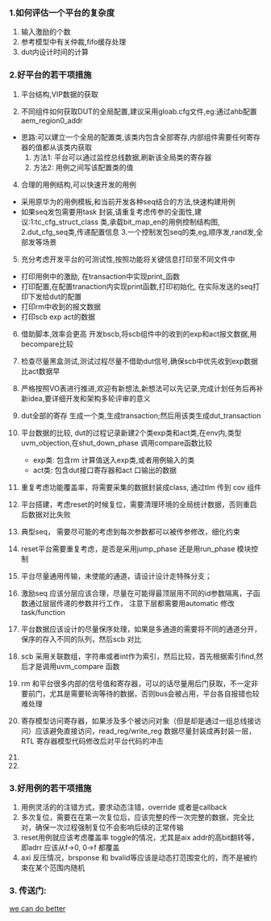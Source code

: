 ### 1.如何评估一个平台的复杂度
1. 输入激励的个数
2. 参考模型中有关仲裁,fifo缓存处理
3. dut内设计时间的计算

### 2.好平台的若干项措施
1. 平台结构,VIP数据的获取
   
3. 不同组件如何获取DUT的全局配置,建议采用gloab.cfg文件,eg:通过ahb配置aem_region0_addr
- 思路:可以建立一个全局的配置类,该类内包含全部寄存,内部组件需要任何寄存器的值都从该类内获取
   1. 方法1: 平台可以通过监控总线数据,刷新该全局类的寄存器
   2. 方法2: 用例之间写该配置类的值
     
4. 合理的用例结构,可以快速开发的用例
  - 采用原华为的用例模板,和当前开发各种seq结合的方法,快速构建用例
  - 如果seq发包需要用task 封装,请重复考虑传参的全面性,建议:1:tc_cfg_struct_class 类,承载bit_map_en的用例控制结构图, 2.dut_cfg_seq类,传递配置信息 3.一个控制发包seq的类,eg,顺序发,rand发,全部发等场景

5. 充分考虑开发平台的可测试性,按照功能将关键信息打印至不同文件中
  - 打印用例中的激励, 在transaction中实现print_函数
  - 打印配置,在配置tranaction内实现print函数,打印初始化, 在实际发送的seq打印下发给dut的配置
  - 打印rm中收到的报文数据
  - 打印scb exp act的数据
    
6. 借助脚本,效率会更高
  开发bscb,将scb组件中的收到的exp和act报文数据,用becompare比较

7. 检查尽量黑盒测试,测试过程尽量不借助dut信号,确保scb中优先收到exp数据比act数据早
8. 严格按照VO表进行推进,欢迎有新想法,新想法可以先记录,完成计划任务后再补新idea,要详细开发和架构多轮评审的意义
9. dut全部的寄存 生成一个类,生成transaction;然后用该类生成dut_transaction
10. 平台数据的比较, dut的过程记录新建2个类exp类和act类,在env内,类型uvm_objection,在shut_down_phase 调用compare函数比较
    - exp类: 包含rm 计算值送入exp类,或者用例输入的类
    - act类: 包含dut接口寄存器和act 口输出的数据
11. 重复考虑功能覆盖率，将需要采集的数据封装成class, 通过tlm 传到 cov 组件
12. 平台搭建，考虑reset的时候复位，需要清理环境的全局统计数据，否则重启后数据对比失败
13. 典型seq， 需要尽可能的考虑到每次参数都可以被传参修改，细化约束
14.  reset平台需要重复考虑，是否是采用jump_phase 还是用run_phase 模块控制
15.  平台尽量通用传输，未使能的通道，请设计设计走特殊分支；
16.  激励seq 应该分层应该合理，尽量在可能得最顶层用不同的id参数隔离，子函数通过层层传递的参数并行工作， 注意下层都需要用automatic 修改task/function
17. 平台数据应该设计的尽量保序处理，如果是多通道的需要将不同的通道分开，保序的存入不同的队列，然后scb 对比
18. scb 采用关联数组，字符串或者int作为索引，然后比较，首先根据索引find,然后才是调用uvm_compare 函数
19. rm 和平台很多内部的信号值和寄存器，可以的话尽量用后门获取，不一定非要前门，尤其是需要轮询等待的数据，否则bus会被占用，平台各自报错也较难处理
20. 寄存模型访问寄存器，如果涉及多个被访问对象（但是却是通过一组总线接访问）应该避免直接访问，read_reg/write_reg 数据尽量封装成再封装一层，RTL 寄存器模型代码修改后对平台代码的冲击
21. 
22. 

### 3.好用例的若干项措施
1.  用例灵活的的注错方式，要求动态注错，override 或者是callback
2.  多次复位，需要在在第一次复位后，应该完整的传一次完整的数据，完全比对，确保一次过程强制复位不会影响后续的正常传输
3.  reset用例就应该考虑覆盖率 toggle的情况，尤其是aix addr的高bit翻转等，即adrr 应该从f->0, 0->f 都覆盖
4.  axi 反压情况，brsponse 和 bvalid等应该是动态打范围变化的，而不是被约束在某个范围内随机
   

### 3. 传送门:
[we can do better](https://github.com/bulaqi/IC-DV.github.io/blob/main/doc/%5BTOP%5D%20we%20can%20do%20better.md)
